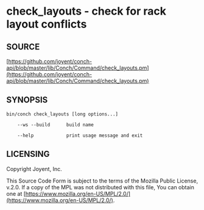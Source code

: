 # check\_layouts - check for rack layout conflicts

## SOURCE

[https://github.com/joyent/conch-api/blob/master/lib/Conch/Command/check_layouts.pm](https://github.com/joyent/conch-api/blob/master/lib/Conch/Command/check_layouts.pm)

## SYNOPSIS

```
bin/conch check_layouts [long options...]

    --ws --build      build name

    --help            print usage message and exit
```

## LICENSING

Copyright Joyent, Inc.

This Source Code Form is subject to the terms of the Mozilla Public License,
v.2.0. If a copy of the MPL was not distributed with this file, You can obtain
one at [https://www.mozilla.org/en-US/MPL/2.0/](https://www.mozilla.org/en-US/MPL/2.0/).
